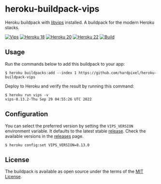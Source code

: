 # heroku-buildpack-vips

Heroku buildpack with [libvips](https://github.com/libvips/libvips) installed. A buildpack for the modern Heroku stacks.

[![Vips](https://img.shields.io/github/v/tag/hardpixel/heroku-buildpack-vips?label=vips&logo=hack-the-box)](https://github.com/hardpixel/heroku-buildpack-vips/releases)
[![Heroku 18](https://img.shields.io/badge/stack-18-904edf?logo=heroku)](https://github.com/hardpixel/heroku-buildpack-vips/releases)
[![Heroku 20](https://img.shields.io/badge/stack-20-904edf?logo=heroku)](https://github.com/hardpixel/heroku-buildpack-vips/releases)
[![Heroku 22](https://img.shields.io/badge/stack-22-904edf?logo=heroku)](https://github.com/hardpixel/heroku-buildpack-vips/releases)
[![Build](https://github.com/hardpixel/heroku-buildpack-vips/actions/workflows/build.yml/badge.svg)](https://github.com/hardpixel/heroku-buildpack-vips/actions/workflows/build.yml)

## Usage

Run the commands below to add this buildpack to your app:

```
$ heroku buildpacks:add --index 1 https://github.com/hardpixel/heroku-buildpack-vips
```

Deploy to Heroku and verify the result by running this command:

```
$ heroku run vips -v
vips-8.13.2-Thu Sep 29 04:55:26 UTC 2022
```

## Configuration

You can select the preferred version by setting the `VIPS_VERSION` environment variable. It defaults to the latest stable [release](https://github.com/libvips/libvips/releases). Check the available versions in the [releases](https://github.com/hardpixel/heroku-buildpack-vips/releases) page.

```
$ heroku config:set VIPS_VERSION=8.13.0
```

## License

The buildpack is available as open source under the terms of the [MIT License](https://opensource.org/licenses/MIT).
